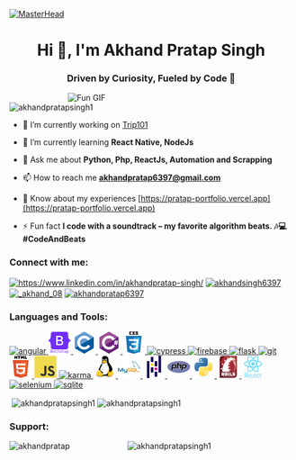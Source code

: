 [![MasterHead](https://previews.123rf.com/images/karpenkoilia/karpenkoilia1806/karpenkoilia180600011/102988806-vector-line-web-concept-for-programming-linear-web-banner-for-coding.jpg)](https://www.linkedin.com/in/akhandpratap-singh/)
<h1 align="center">Hi 👋, I'm Akhand Pratap Singh</h1>
<h3 align="center">Driven by Curiosity, Fueled by Code 🚀</h3>
<img src="https://media3.giphy.com/media/v1.Y2lkPTc5MGI3NjExdW9oeG51bnd5Nnd1czJ2OGE5cGNkOHQzeXY2b3l1a2p6d2t3Ym9yYiZlcD12MV9pbnRlcm5hbF9naWZfYnlfaWQmY3Q9Zw/qgQUggAC3Pfv687qPC/giphy.gif" alt="Fun GIF"  align= "right" width="400">


<p align="left"> <img src="https://komarev.com/ghpvc/?username=akhandpratapsingh1&label=Profile%20views&color=0e75b6&style=flat" alt="akhandpratapsingh1" /> </p>

- 🔭 I’m currently working on [Trip101](trip101.com)

- 🌱 I’m currently learning **React Native, NodeJs**

- 💬 Ask me about **Python, Php, ReactJs, Automation and Scrapping**

- 📫 How to reach me **akhandpratap6397@gmail.com**

- 📄 Know about my experiences [https://pratap-portfolio.vercel.app](https://pratap-portfolio.vercel.app)

- ⚡ Fun fact **I code with a soundtrack – my favorite algorithm beats. 🎶💻 #CodeAndBeats**

<h3 align="left">Connect with me:</h3>
<p align="left">
<a href="https://linkedin.com/in/https://www.linkedin.com/in/akhandpratap-singh/" target="blank"><img align="center" src="https://raw.githubusercontent.com/rahuldkjain/github-profile-readme-generator/master/src/images/icons/Social/linked-in-alt.svg" alt="https://www.linkedin.com/in/akhandpratap-singh/" height="30" width="40" /></a>
<a href="https://kaggle.com/akhandsingh6397" target="blank"><img align="center" src="https://raw.githubusercontent.com/rahuldkjain/github-profile-readme-generator/master/src/images/icons/Social/kaggle.svg" alt="akhandsingh6397" height="30" width="40" /></a>
<a href="https://instagram.com/_akhand_08" target="blank"><img align="center" src="https://raw.githubusercontent.com/rahuldkjain/github-profile-readme-generator/master/src/images/icons/Social/instagram.svg" alt="_akhand_08" height="30" width="40" /></a>
<a href="https://www.hackerrank.com/akhandpratap6397" target="blank"><img align="center" src="https://raw.githubusercontent.com/rahuldkjain/github-profile-readme-generator/master/src/images/icons/Social/hackerrank.svg" alt="akhandpratap6397" height="30" width="40" /></a>
</p>

<h3 align="left">Languages and Tools:</h3>
<p align="left">
  <a href="https://angular.io" target="_blank" rel="noreferrer">
    <img src="https://angular.io/assets/images/logos/angular/angular.svg" alt="angular" width="40" height="40"/>
  </a>
  <a href="https://getbootstrap.com" target="_blank" rel="noreferrer">
    <img src="https://raw.githubusercontent.com/devicons/devicon/master/icons/bootstrap/bootstrap-plain-wordmark.svg" alt="bootstrap" width="40" height="40"/>
  </a>
  <a href="https://www.cprogramming.com/" target="_blank" rel="noreferrer">
    <img src="https://raw.githubusercontent.com/devicons/devicon/master/icons/c/c-original.svg" alt="c" width="40" height="40"/>
  </a>
  <a href="https://www.w3schools.com/cs/" target="_blank" rel="noreferrer">
    <img src="https://raw.githubusercontent.com/devicons/devicon/master/icons/csharp/csharp-original.svg" alt="csharp" width="40" height="40"/>
  </a>
  <a href="https://www.w3schools.com/css/" target="_blank" rel="noreferrer">
    <img src="https://raw.githubusercontent.com/devicons/devicon/master/icons/css3/css3-original-wordmark.svg" alt="css3" width="40" height="40"/>
  </a>
  <a href="https://www.cypress.io" target="_blank" rel="noreferrer">
    <img src="https://raw.githubusercontent.com/simple-icons/simple-icons/6e46ec1fc23b60c8fd0d2f2ff46db82e16dbd75f/icons/cypress.svg" alt="cypress" width="40" height="40"/>
  </a>
  <a href="https://firebase.google.com/" target="_blank" rel="noreferrer">
    <img src="https://www.vectorlogo.zone/logos/firebase/firebase-icon.svg" alt="firebase" width="40" height="40"/>
  </a>
  <a href="https://flask.palletsprojects.com/" target="_blank" rel="noreferrer">
    <img src="https://www.vectorlogo.zone/logos/pocoo_flask/pocoo_flask-icon.svg" alt="flask" width="40" height="40"/>
  </a>
  <a href="https://git-scm.com/" target="_blank" rel="noreferrer">
    <img src="https://www.vectorlogo.zone/logos/git-scm/git-scm-icon.svg" alt="git" width="40" height="40"/>
  </a>
  <a href="https://www.w3.org/html/" target="_blank" rel="noreferrer">
    <img src="https://raw.githubusercontent.com/devicons/devicon/master/icons/html5/html5-original-wordmark.svg" alt="html5" width="40" height="40"/>
  </a>
  <a href="https://developer.mozilla.org/en-US/docs/Web/JavaScript" target="_blank" rel="noreferrer">
    <img src="https://raw.githubusercontent.com/devicons/devicon/master/icons/javascript/javascript-original.svg" alt="javascript" width="40" height="40"/>
  </a>
  <a href="https://karma-runner.github.io/latest/index.html" target="_blank" rel="noreferrer">
    <img src="https://raw.githubusercontent.com/detain/svg-logos/780f25886640cef088af994181646db2f6b1a3f8/svg/karma.svg" alt="karma" width="40" height="40"/>
  </a>
  <a href="https://www.linux.org/" target="_blank" rel="noreferrer">
    <img src="https://raw.githubusercontent.com/devicons/devicon/master/icons/linux/linux-original.svg" alt="linux" width="40" height="40"/>
  </a>
  <a href="https://www.mysql.com/" target="_blank" rel="noreferrer">
    <img src="https://raw.githubusercontent.com/devicons/devicon/master/icons/mysql/mysql-original-wordmark.svg" alt="mysql" width="40" height="40"/>
  </a>
  <a href="https://pandas.pydata.org/" target="_blank" rel="noreferrer">
    <img src="https://raw.githubusercontent.com/devicons/devicon/2ae2a900d2f041da66e950e4d48052658d850630/icons/pandas/pandas-original.svg" alt="pandas" width="40" height="40"/>
  </a>
  <a href="https://www.php.net" target="_blank" rel="noreferrer">
    <img src="https://raw.githubusercontent.com/devicons/devicon/master/icons/php/php-original.svg" alt="php" width="40" height="40"/>
  </a>
  <a href="https://www.python.org" target="_blank" rel="noreferrer">
    <img src="https://raw.githubusercontent.com/devicons/devicon/master/icons/python/python-original.svg" alt="python" width="40" height="40"/>
  </a>
  <a href="https://rubyonrails.org" target="_blank" rel="noreferrer">
    <img src="https://raw.githubusercontent.com/devicons/devicon/master/icons/rails/rails-original-wordmark.svg" alt="rails" width="40" height="40"/>
  </a>
  <a href="https://reactjs.org/" target="_blank" rel="noreferrer">
    <img src="https://raw.githubusercontent.com/devicons/devicon/master/icons/react/react-original-wordmark.svg" alt="react" width="40" height="40"/>
  </a>
  <a href="https://www.selenium.dev" target="_blank" rel="noreferrer">
    <img src="https://raw.githubusercontent.com/detain/svg-logos/780f25886640cef088af994181646db2f6b1a3f8/svg/selenium-logo.svg" alt="selenium" width="40" height="40"/>
  </a>
  <a href="https://www.sqlite.org/" target="_blank" rel="noreferrer">
    <img src="https://www.vectorlogo.zone/logos/sqlite/sqlite-icon.svg" alt="sqlite" width="40" height="40"/>
  </a>
</p>


<p>
  &nbsp;<img align="center" src="https://github-readme-stats.vercel.app/api?username=akhandpratapsingh1&show_icons=true&locale=en" alt="akhandpratapsingh1" />

  <img align="center" src="https://github-readme-streak-stats.herokuapp.com/?user=akhandpratapsingh1&" alt="akhandpratapsingh1" />
</p>
<h3 align="left">Support:</h3>
<p>
  <a href="https://www.buymeacoffee.com/akhandpratap">
    <img align="left" src="https://cdn.buymeacoffee.com/buttons/v2/default-yellow.png" height="50" width="210" alt="akhandpratap" />
  </a>

  <img align="left" src="https://github-readme-stats.vercel.app/api/top-langs?username=akhandpratapsingh1&show_icons=true&locale=en&layout=compact" alt="akhandpratapsingh1" />
</p>


